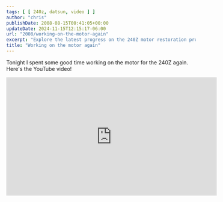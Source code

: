 ```yaml
---
tags: [ [ 240z, datsun, video ] ]
author: "chris"
publishDate: 2008-08-15T00:41:05+00:00
updateDate: 2024-11-15T12:15:17-06:00
url: "2008/working-on-the-motor-again"
excerpt: "Explore the latest progress on the 240Z motor restoration project in this insightful YouTube video."
title: "Working on the motor again"
---
```


Tonight I spent some good time working on the motor for the 240Z again. Here's the YouTube video!

<iframe width="560" height="315" src="https://www.youtube.com/embed/xGsn6qp57xw?si=Bz7JS-Pec2GNYFqY" title="YouTube video player" frameborder="0" allow="accelerometer; autoplay; clipboard-write; encrypted-media; gyroscope; picture-in-picture; web-share" referrerpolicy="strict-origin-when-cross-origin" allowfullscreen></iframe>
